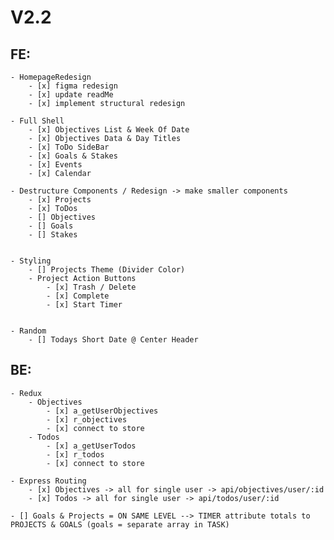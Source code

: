 # V2.2
    
## FE:

    - HomepageRedesign
        - [x] figma redesign
        - [x] update readMe
        - [x] implement structural redesign

    - Full Shell
        - [x] Objectives List & Week Of Date
        - [x] Objectives Data & Day Titles
        - [x] ToDo SideBar
        - [x] Goals & Stakes
        - [x] Events
        - [x] Calendar

    - Destructure Components / Redesign -> make smaller components
        - [x] Projects
        - [x] ToDos
        - [] Objectives
        - [] Goals
        - [] Stakes

    
    - Styling
        - [] Projects Theme (Divider Color)
        - Project Action Buttons
            - [x] Trash / Delete
            - [x] Complete
            - [x] Start Timer


    - Random
        - [] Todays Short Date @ Center Header
## BE:
    - Redux
        - Objectives
            - [x] a_getUserObjectives
            - [x] r_objectives
            - [x] connect to store
        - Todos
            - [x] a_getUserTodos
            - [x] r_todos
            - [x] connect to store

    - Express Routing
        - [x] Objectives -> all for single user -> api/objectives/user/:id
        - [x] Todos -> all for single user -> api/todos/user/:id

    - [] Goals & Projects = ON SAME LEVEL --> TIMER attribute totals to PROJECTS & GOALS (goals = separate array in TASK)